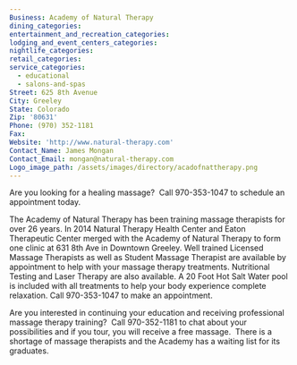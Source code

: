 ```yaml
---
Business: Academy of Natural Therapy
dining_categories:
entertainment_and_recreation_categories:
lodging_and_event_centers_categories:
nightlife_categories:
retail_categories:
service_categories:
  - educational
  - salons-and-spas
Street: 625 8th Avenue
City: Greeley
State: Colorado
Zip: '80631'
Phone: (970) 352-1181
Fax:
Website: 'http://www.natural-therapy.com'
Contact_Name: James Mongan
Contact_Email: mongan@natural-therapy.com
Logo_image_path: /assets/images/directory/acadofnattherapy.png
---
```



Are you looking for a healing massage?  Call 970-353-1047 to schedule an appointment today.

The Academy of Natural Therapy has been training massage therapists for over 26 years. In 2014 Natural Therapy Health Center and Eaton Therapeutic Center merged with the Academy of Natural Therapy to form one clinic at 631 8th Ave in Downtown Greeley. Well trained Licensed Massage Therapists as well as Student Massage Therapist are available by appointment to help with your massage therapy treatments. Nutritional Testing and Laser Therapy are also available. A 20 Foot Hot Salt Water pool is included with all treatments to help your body experience complete relaxation. Call 970-353-1047 to make an appointment.

Are you interested in continuing your education and receiving professional massage therapy training?  Call 970-352-1181 to chat about your possibilities and if you tour, you will receive a free massage.  There is a shortage of massage therapists and the Academy has a waiting list for its graduates.